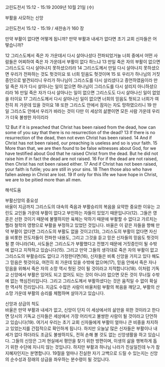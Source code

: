 고린도전서 15:12 - 15:19 
2009년 10월 21일 (수)

부활을 사모하는 신앙



고린도전서 15:12 - 15:19 / 새찬송가 160 장


만약 부활이 없다면 어떻게 됩니까? 
만약 부활과 내세가 없다면 초기 교회 신자들은 어떻습니까?  

12 그리스도께서 죽은 자 가운데서 다시 살아나셨다 전파되었거늘 너희 중에서 어떤 사람들은 어찌하여 죽은 자 가운데서 부활이 없다 하느냐 13 만일 죽은 자의 부활이 없으면 그리스도도 다시 살아나지 못하셨으리라 14 그리스도께서 만일 다시 살아나지 못하셨으면 우리가 전파하는 것도 헛것이요 또 너희 믿음도 헛것이며  15 또 우리가 하나님의 거짓 증인으로 발견되리니 우리가 하나님이 그리스도를 다시 살리셨다고 증언하였음이라 만일 죽은 자가 다시 살아나는 일이 없으면 하나님이 그리스도를 다시 살리지 아니하셨으리라 16 만일 죽은 자가 다시 살아나는 일이 없으면 그리스도도 다시 살아나신 일이 없었을 터이요 17 그리스도께서 다시 살아나신 일이 없으면 너희의 믿음도 헛되고 너희가 여전히 죄 가운데 있을 것이요 18 또한 그리스도 안에서 잠자는 자도 망하였으리니 19 만일 그리스도 안에서 우리가 바라는 것이 다만 이 세상의 삶뿐이면 모든 사람 가운데 우리가 더욱 불쌍한 자이리라    

12 But if it is preached that Christ has been raised from the dead, how can some of you say that there is no resurrection of the dead? 13 If there is no resurrection of the dead, then not even Christ has been raised. 14 And if Christ has not been raised, our preaching is useless and so is your faith. 15 More than that, we are then found to be false witnesses about God, for we have testified about God that he raised Christ from the dead. But he did not raise him if in fact the dead are not raised. 16 For if the dead are not raised, then Christ has not been raised either. 17 And if Christ has not been raised, your faith is futile; you are still in your sins. 18 Then those also who have fallen asleep in Christ are lost. 19 If only for this life we have hope in Christ, we are to be pitied more than all men.

해석도움





부활신앙의 중요성  
바울이 지금까지 그리스도의 대속의 죽음과 부활승리의 복음을 요약한 중요한 이유는 고린도 교인들 가운데 부활이 없다고 부인하는 자들이 있었기 때문입니다(12). 그들은 영혼은 선한 것이기 때문에 불멸하지만 육체는 악하기 때문에 부활할 수 없다고 가르치는 헬라 철학의 영향으로 부활을 부정하고 있었던 것입니다. 바울은 이 같은 자들을 향해 만약 부활이 없다면 그리스도의 부활도 없을 것이고(13), 그리스도의 부활이 없다면 자신을 비롯한 전도자들이 전파한 내용도, 그리고 그것을 듣고 믿은 신자들의 믿음도 헛것이 될 뿐 아니라(14), 사도들은 그리스도가 부활했다고 전했기 때문에 거짓증인이 될 수밖에 없다고 지적하고 있습니다(15). 그리고 만약 그들의 생각대로 죽은 자의 부활이 없고 그리스도의 부활승리도 없다고 가정한다면(16), 신자들은 비록 신앙을 가지고 있다 해도 그 믿음은 헛것이요, 여전히 죄 가운데 있을 수밖에 없으며(17), 믿음 안에서 죽은 자나 믿음을 위해서 죽은 자의 소망 역시 헛된 것이 될 것이라고 지적합니다(18). 이처럼 기독교 신앙에서 부활은 있어도 되고 없어도 되는 것이 아니라 없으면 모든 것이 무너질 수밖에 없는 핵심진리입니다. 그리고 그리스도께서 부활하셨다는 것은 움직일 수 없이 확실한 역사적 진리입니다. 지금도 수많은 사람이 바울처럼 부활의 복음을 깨닫고, 부활의 산 소망 가운데 부활의 승리를 체험하며 살아가고 있습니다.          

신앙과 상급의 척도  
바울은 만약 부활과 내세가 없고, 신앙이 단지 이 세상에서의 삶만을 위한 것이라고 한다면 당시의 기독교 신자들은 세상에서 가장 어리석고 불쌍한 사람이 될 것이라고 단언하고 있습니다(19). 여기서 우리는 초기 교회 신자들에게 부활이 얼마나 큰 비중을 차지하고 있었는지를 간접적으로 확인하게 됩니다. 하지만 오늘날 많은 신자들은 부활이나 내세가 없다 하더라도 조금도 불쌍하지도, 전혀 손해 볼 것도 없는 신앙생활을 하고 있습니다. 그들의 신앙은 그저 현실에서 평안을 찾기 위한 방편이며, 이생의 삶을 행복하게 돕기 위한 수단에 지나지 않는 것입니다. 하지만 부활과 하나님 나라가 진실일진데 누가 참 지혜자인지는 분명합니다. 19절을 얼마나 진실한 자기 고백으로 드릴 수 있는지는 신앙의 순수성과 장래의 상급을 좌우하는 분수령이 될 것입니다.